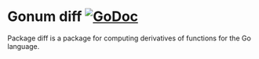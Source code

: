 # Gonum diff [![GoDoc](https://godocs.io/gonum.org/v1/gonum/diff?status.svg)](https://godocs.io/gonum.org/v1/gonum/diff)

Package diff is a package for computing derivatives of functions for the Go language.
